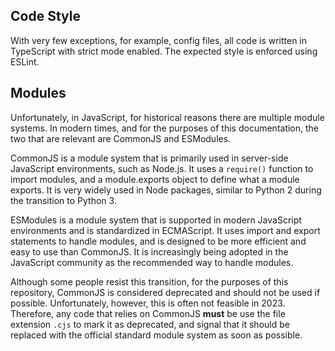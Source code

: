 ## Code Style

With very few exceptions, for example, config files, all code is written in TypeScript with strict mode enabled. The expected style is enforced using ESLint.

## Modules

Unfortunately, in JavaScript, for historical reasons there are multiple module systems. In modern times, and for the purposes of this documentation, the two that are relevant are CommonJS and ESModules. 

CommonJS is a module system that is primarily used in server-side JavaScript environments, such as Node.js. It uses a `require()` function to import modules, and a module.exports object to define what a module exports. It is very widely used in Node packages, similar to Python 2 during the transition to Python 3.

ESModules is a module system that is supported in modern JavaScript environments and is standardized in ECMAScript. It uses import and export statements to handle modules, and is designed to be more efficient and easy to use than CommonJS. It is increasingly being adopted in the JavaScript community as the recommended way to handle modules.

Although some people resist this transition, for the purposes of this repository, CommonJS is considered deprecated and should not be used if possible. Unfortunately, however, this is often not feasible in 2023. Therefore, any code that relies on CommonJS **must** be use the file extension `.cjs` to mark it as deprecated, and signal that it should be replaced with the official standard module system as soon as possible. 